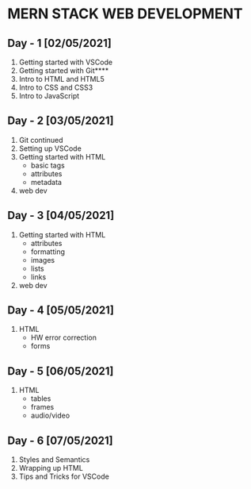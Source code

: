 # **MERN STACK WEB DEVELOPMENT**

## Day - 1 [02/05/2021]
1. Getting started with VSCode
2. Getting started with Git****
3. Intro to HTML and HTML5
4. Intro to CSS and CSS3
5. Intro to JavaScript

## Day - 2 [03/05/2021]
1. Git continued
2. Setting up VSCode
3. Getting started with HTML
    - basic tags
    - attributes
    - metadata
4. web dev

## Day - 3 [04/05/2021]
1. Getting started with HTML
    - attributes
    - formatting
    - images
    - lists
    - links
2. web dev

## Day - 4 [05/05/2021]
1. HTML
    - HW error correction 
    - forms


## Day - 5 [06/05/2021]
1. HTML
    - tables
    - frames
    - audio/video

## Day - 6 [07/05/2021]
1. Styles and Semantics
2. Wrapping up HTML
3. Tips and Tricks for VSCode
